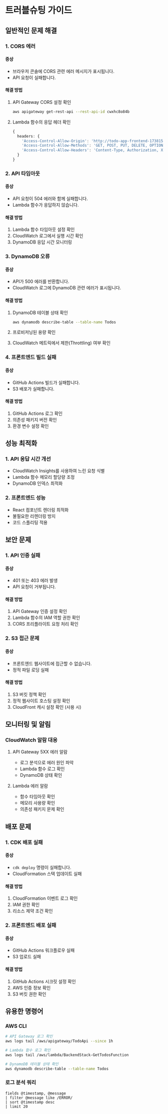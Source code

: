 # 트러블슈팅 가이드

## 일반적인 문제 해결

### 1. CORS 에러
#### 증상
- 브라우저 콘솔에 CORS 관련 에러 메시지가 표시됩니다.
- API 요청이 실패합니다.

#### 해결 방법
1. API Gateway CORS 설정 확인
   ```bash
   aws apigateway get-rest-api --rest-api-id cwxhc8o84b
   ```

2. Lambda 함수의 응답 헤더 확인
   ```typescript
   {
     headers: {
       'Access-Control-Allow-Origin': 'http://todo-app-frontend-1738156783.s3-website.ap-northeast-2.amazonaws.com',
       'Access-Control-Allow-Methods': 'GET, POST, PUT, DELETE, OPTIONS',
       'Access-Control-Allow-Headers': 'Content-Type, Authorization, X-Amz-Date, X-Api-Key, X-Amz-Security-Token',
     }
   }
   ```

### 2. API 타임아웃
#### 증상
- API 요청이 504 에러와 함께 실패합니다.
- Lambda 함수가 응답하지 않습니다.

#### 해결 방법
1. Lambda 함수 타임아웃 설정 확인
2. CloudWatch 로그에서 실행 시간 확인
3. DynamoDB 응답 시간 모니터링

### 3. DynamoDB 오류
#### 증상
- API가 500 에러를 반환합니다.
- CloudWatch 로그에 DynamoDB 관련 에러가 표시됩니다.

#### 해결 방법
1. DynamoDB 테이블 상태 확인
   ```bash
   aws dynamodb describe-table --table-name Todos
   ```

2. 프로비저닝된 용량 확인
3. CloudWatch 메트릭에서 제한(Throttling) 여부 확인

### 4. 프론트엔드 빌드 실패
#### 증상
- GitHub Actions 빌드가 실패합니다.
- S3 배포가 실패합니다.

#### 해결 방법
1. GitHub Actions 로그 확인
2. 의존성 패키지 버전 확인
3. 환경 변수 설정 확인

## 성능 최적화

### 1. API 응답 시간 개선
- CloudWatch Insights를 사용하여 느린 요청 식별
- Lambda 함수 메모리 할당량 조정
- DynamoDB 인덱스 최적화

### 2. 프론트엔드 성능
- React 컴포넌트 렌더링 최적화
- 불필요한 리렌더링 방지
- 코드 스플리팅 적용

## 보안 문제

### 1. API 인증 실패
#### 증상
- 401 또는 403 에러 발생
- API 요청이 거부됩니다.

#### 해결 방법
1. API Gateway 인증 설정 확인
2. Lambda 함수의 IAM 역할 권한 확인
3. CORS 프리플라이트 요청 처리 확인

### 2. S3 접근 문제
#### 증상
- 프론트엔드 웹사이트에 접근할 수 없습니다.
- 정적 파일 로딩 실패

#### 해결 방법
1. S3 버킷 정책 확인
2. 정적 웹사이트 호스팅 설정 확인
3. CloudFront 캐시 설정 확인 (사용 시)

## 모니터링 및 알림

### CloudWatch 알람 대응
1. API Gateway 5XX 에러 알람
   - 로그 분석으로 에러 원인 파악
   - Lambda 함수 로그 확인
   - DynamoDB 상태 확인

2. Lambda 에러 알람
   - 함수 타임아웃 확인
   - 메모리 사용량 확인
   - 의존성 패키지 문제 확인

## 배포 문제

### 1. CDK 배포 실패
#### 증상
- `cdk deploy` 명령이 실패합니다.
- CloudFormation 스택 업데이트 실패

#### 해결 방법
1. CloudFormation 이벤트 로그 확인
2. IAM 권한 확인
3. 리소스 제약 조건 확인

### 2. 프론트엔드 배포 실패
#### 증상
- GitHub Actions 워크플로우 실패
- S3 업로드 실패

#### 해결 방법
1. GitHub Actions 시크릿 설정 확인
2. AWS 인증 정보 확인
3. S3 버킷 권한 확인

## 유용한 명령어

### AWS CLI
```bash
# API Gateway 로그 확인
aws logs tail /aws/apigateway/TodoApi --since 1h

# Lambda 함수 로그 확인
aws logs tail /aws/lambda/BackendStack-GetTodosFunction

# DynamoDB 테이블 상태 확인
aws dynamodb describe-table --table-name Todos
```

### 로그 분석 쿼리
```
fields @timestamp, @message
| filter @message like /ERROR/
| sort @timestamp desc
| limit 20
```
